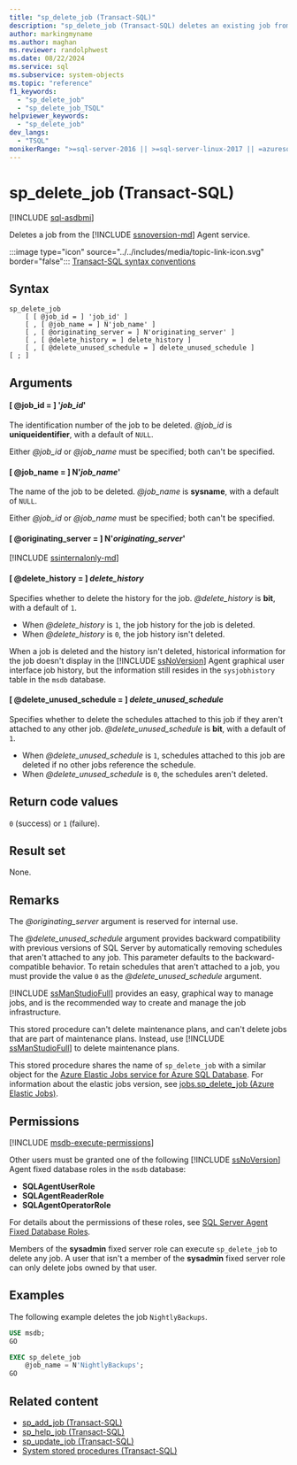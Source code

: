 ```yaml
---
title: "sp_delete_job (Transact-SQL)"
description: "sp_delete_job (Transact-SQL) deletes an existing job from the SQL Server Agent service."
author: markingmyname
ms.author: maghan
ms.reviewer: randolphwest
ms.date: 08/22/2024
ms.service: sql
ms.subservice: system-objects
ms.topic: "reference"
f1_keywords:
  - "sp_delete_job"
  - "sp_delete_job_TSQL"
helpviewer_keywords:
  - "sp_delete_job"
dev_langs:
  - "TSQL"
monikerRange: ">=sql-server-2016 || >=sql-server-linux-2017 || =azuresqldb-mi-current"
---
```

# sp_delete_job (Transact-SQL)

[!INCLUDE [sql-asdbmi](../../includes/applies-to-version/sql-asdbmi.md)]

Deletes a job from the [!INCLUDE [ssnoversion-md](../../includes/ssnoversion-md.md)] Agent service.

:::image type="icon" source="../../includes/media/topic-link-icon.svg" border="false"::: [Transact-SQL syntax conventions](../../t-sql/language-elements/transact-sql-syntax-conventions-transact-sql.md)

## Syntax

```syntaxsql
sp_delete_job
    [ [ @job_id = ] 'job_id' ]
    [ , [ @job_name = ] N'job_name' ]
    [ , [ @originating_server = ] N'originating_server' ]
    [ , [ @delete_history = ] delete_history ]
    [ , [ @delete_unused_schedule = ] delete_unused_schedule ]
[ ; ]
```

## Arguments

#### [ @job_id = ] '*job_id*'

The identification number of the job to be deleted. *@job_id* is **uniqueidentifier**, with a default of `NULL`.

Either *@job_id* or *@job_name* must be specified; both can't be specified.

#### [ @job_name = ] N'*job_name*'

The name of the job to be deleted. *@job_name* is **sysname**, with a default of `NULL`.

Either *@job_id* or *@job_name* must be specified; both can't be specified.

#### [ @originating_server = ] N'*originating_server*'

[!INCLUDE [ssinternalonly-md](../../includes/ssinternalonly-md.md)]

#### [ @delete_history = ] *delete_history*

Specifies whether to delete the history for the job. *@delete_history* is **bit**, with a default of `1`.

- When *@delete_history* is `1`, the job history for the job is deleted.
- When *@delete_history* is `0`, the job history isn't deleted.

When a job is deleted and the history isn't deleted, historical information for the job doesn't display in the [!INCLUDE [ssNoVersion](../../includes/ssnoversion-md.md)] Agent graphical user interface job history, but the information still resides in the `sysjobhistory` table in the `msdb` database.

#### [ @delete_unused_schedule = ] *delete_unused_schedule*

Specifies whether to delete the schedules attached to this job if they aren't attached to any other job. *@delete_unused_schedule* is **bit**, with a default of `1`.

- When *@delete_unused_schedule* is `1`, schedules attached to this job are deleted if no other jobs reference the schedule.
- When *@delete_unused_schedule* is `0`, the schedules aren't deleted.

## Return code values

`0` (success) or `1` (failure).

## Result set

None.

## Remarks

The *@originating_server* argument is reserved for internal use.

The *@delete_unused_schedule* argument provides backward compatibility with previous versions of SQL Server by automatically removing schedules that aren't attached to any job. This parameter defaults to the backward-compatible behavior. To retain schedules that aren't attached to a job, you must provide the value `0` as the *@delete_unused_schedule* argument.

[!INCLUDE [ssManStudioFull](../../includes/ssmanstudiofull-md.md)] provides an easy, graphical way to manage jobs, and is the recommended way to create and manage the job infrastructure.

This stored procedure can't delete maintenance plans, and can't delete jobs that are part of maintenance plans. Instead, use [!INCLUDE [ssManStudioFull](../../includes/ssmanstudiofull-md.md)] to delete maintenance plans.

This stored procedure shares the name of `sp_delete_job` with a similar object for the [Azure Elastic Jobs service for Azure SQL Database](/azure/azure-sql/database/elastic-jobs-overview?view=azuresql-db&preserve-view=true). For information about the elastic jobs version, see [jobs.sp_delete_job (Azure Elastic Jobs)](sp-delete-job-elastic-jobs-transact-sql.md?view=azuresql-db&preserve-view=true).

## Permissions

[!INCLUDE [msdb-execute-permissions](../../includes/msdb-execute-permissions.md)]

Other users must be granted one of the following [!INCLUDE [ssNoVersion](../../includes/ssnoversion-md.md)] Agent fixed database roles in the `msdb` database:

- **SQLAgentUserRole**
- **SQLAgentReaderRole**
- **SQLAgentOperatorRole**

For details about the permissions of these roles, see [SQL Server Agent Fixed Database Roles](../../ssms/agent/sql-server-agent-fixed-database-roles.md).

Members of the **sysadmin** fixed server role can execute `sp_delete_job` to delete any job. A user that isn't a member of the **sysadmin** fixed server role can only delete jobs owned by that user.

## Examples

The following example deletes the job `NightlyBackups`.

```sql
USE msdb;
GO

EXEC sp_delete_job
    @job_name = N'NightlyBackups';
GO
```

## Related content

- [sp_add_job (Transact-SQL)](sp-add-job-transact-sql.md)
- [sp_help_job (Transact-SQL)](sp-help-job-transact-sql.md)
- [sp_update_job (Transact-SQL)](sp-update-job-transact-sql.md)
- [System stored procedures (Transact-SQL)](system-stored-procedures-transact-sql.md)
